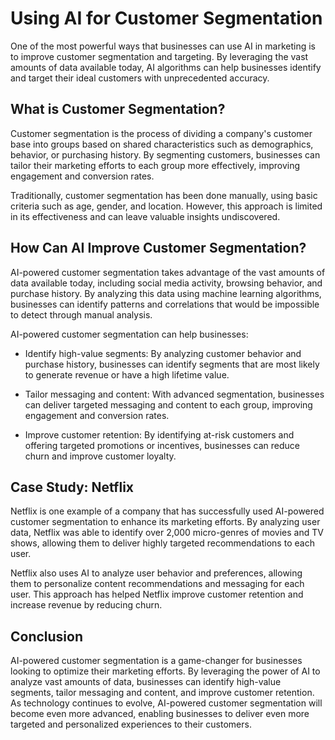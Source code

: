 Using AI for Customer Segmentation
==================================================================================

One of the most powerful ways that businesses can use AI in marketing is to improve customer segmentation and targeting. By leveraging the vast amounts of data available today, AI algorithms can help businesses identify and target their ideal customers with unprecedented accuracy.

What is Customer Segmentation?
------------------------------

Customer segmentation is the process of dividing a company's customer base into groups based on shared characteristics such as demographics, behavior, or purchasing history. By segmenting customers, businesses can tailor their marketing efforts to each group more effectively, improving engagement and conversion rates.

Traditionally, customer segmentation has been done manually, using basic criteria such as age, gender, and location. However, this approach is limited in its effectiveness and can leave valuable insights undiscovered.

How Can AI Improve Customer Segmentation?
-----------------------------------------

AI-powered customer segmentation takes advantage of the vast amounts of data available today, including social media activity, browsing behavior, and purchase history. By analyzing this data using machine learning algorithms, businesses can identify patterns and correlations that would be impossible to detect through manual analysis.

AI-powered customer segmentation can help businesses:

* Identify high-value segments: By analyzing customer behavior and purchase history, businesses can identify segments that are most likely to generate revenue or have a high lifetime value.

* Tailor messaging and content: With advanced segmentation, businesses can deliver targeted messaging and content to each group, improving engagement and conversion rates.

* Improve customer retention: By identifying at-risk customers and offering targeted promotions or incentives, businesses can reduce churn and improve customer loyalty.

Case Study: Netflix
-------------------

Netflix is one example of a company that has successfully used AI-powered customer segmentation to enhance its marketing efforts. By analyzing user data, Netflix was able to identify over 2,000 micro-genres of movies and TV shows, allowing them to deliver highly targeted recommendations to each user.

Netflix also uses AI to analyze user behavior and preferences, allowing them to personalize content recommendations and messaging for each user. This approach has helped Netflix improve customer retention and increase revenue by reducing churn.

Conclusion
----------

AI-powered customer segmentation is a game-changer for businesses looking to optimize their marketing efforts. By leveraging the power of AI to analyze vast amounts of data, businesses can identify high-value segments, tailor messaging and content, and improve customer retention. As technology continues to evolve, AI-powered customer segmentation will become even more advanced, enabling businesses to deliver even more targeted and personalized experiences to their customers.
